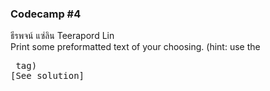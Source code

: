 ### Codecamp #4  
ธีรพจน์ แซ่ลิน Teerapord Lin  
Print some preformatted text of your choosing. (hint: use the <pre> tag) [See solution]
